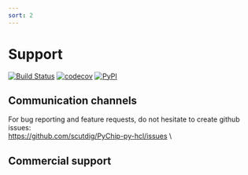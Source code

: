 ```yaml
---
sort: 2
---
```

# Support
[![Build Status](https://travis-ci.com/scutdig/py-hcl.svg?branch=master)](https://travis-ci.com/scutdig/py-hcl)
[![codecov](https://codecov.io/gh/scutdig/py-hcl/branch/master/graph/badge.svg)](https://codecov.io/gh/scutdig/py-hcl)
[![PyPI](https://img.shields.io/pypi/v/py-hcl.svg)](https://pypi.python.org/pypi)
## Communication channels
For bug reporting and feature requests, do not hesitate to create github issues:\
<https://github.com/scutdig/PyChip-py-hcl/issues>  \

## Commercial support